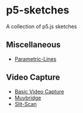 # p5-sketches
A collection of p5.js sketches

## Miscellaneous
- [Parametric-Lines](https://editor.p5js.org/justin.hadella/full/s-SgnF_lU)

## Video Capture
- [Basic Video Capture](https://editor.p5js.org/justin.hadella/full/i-EuSwJFd)
- [Muybridge](https://editor.p5js.org/justin.hadella/full/yFEPj2_H0)
- [Slit-Scan](https://editor.p5js.org/justin.hadella/full/gMMQSx3Et)
